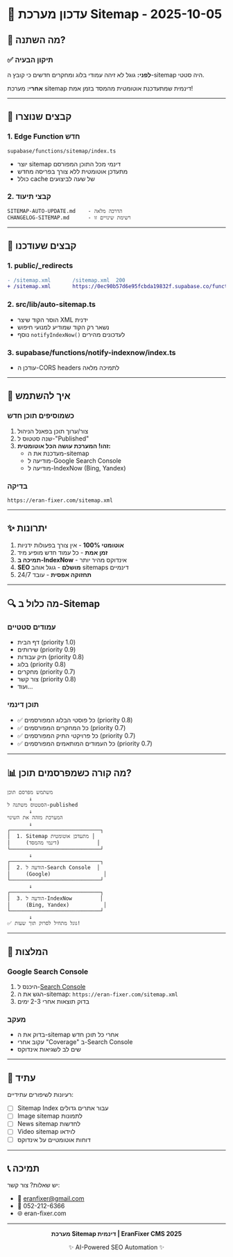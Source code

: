 # 🔄 עדכון מערכת Sitemap - 2025-10-05

## 🎯 מה השתנה?

### ✅ תיקון הבעיה
**לפני:** גוגל לא זיהה עמודי בלוג ומחקרים חדשים כי קובץ ה-sitemap היה סטטי.

**אחרי:** מערכת sitemap דינמית שמתעדכנת אוטומטית מהמסד בזמן אמת!

---

## 📁 קבצים שנוצרו

### 1. Edge Function חדש
```
supabase/functions/sitemap/index.ts
```
- יוצר sitemap דינמי מכל התוכן המפורסם
- מתעדכן אוטומטית ללא צורך בפריסה מחדש
- כולל cache של שעה לביצועים

### 2. קבצי תיעוד
```
SITEMAP-AUTO-UPDATE.md    - הדרכה מלאה
CHANGELOG-SITEMAP.md      - רשימת שינויים זו
```

---

## 🔧 קבצים שעודכנו

### 1. public/_redirects
```diff
- /sitemap.xml       /sitemap.xml  200
+ /sitemap.xml       https://0ec90b57d6e95fcbda19832f.supabase.co/functions/v1/sitemap  200!
```

### 2. src/lib/auto-sitemap.ts
- הוסר הקוד שיצר XML ידנית
- נשאר רק הקוד שמודיע למנועי חיפוש
- נוסף `notifyIndexNow()` לעדכונים מהירים

### 3. supabase/functions/notify-indexnow/index.ts
- עודכן ה-CORS headers לתמיכה מלאה

---

## 🚀 איך להשתמש

### כשמוסיפים תוכן חדש
1. צור/ערוך תוכן בפאנל הניהול
2. שנה סטטוס ל-"Published"
3. **זהו! המערכת עושה הכל אוטומטית:**
   - מעדכנת את ה-sitemap
   - מודיעה ל-Google Search Console
   - מודיעה ל-IndexNow (Bing, Yandex)

### בדיקה
```
https://eran-fixer.com/sitemap.xml
```

---

## ✨ יתרונות

1. **אוטומטי 100%** - אין צורך בפעולות ידניות
2. **זמן אמת** - כל עמוד חדש מופיע מיד
3. **תמיכה ב-IndexNow** - אינדוקס מהיר יותר
4. **SEO מושלם** - גוגל אוהב sitemaps דינמיים
5. **תחזוקה אפסית** - עובד 24/7

---

## 🔍 מה כלול ב-Sitemap

### עמודים סטטיים
- דף הבית (priority 1.0)
- שירותים (priority 0.9)
- תיק עבודות (priority 0.8)
- בלוג (priority 0.8)
- מחקרים (priority 0.7)
- צור קשר (priority 0.8)
- ועוד...

### תוכן דינמי
- ✅ כל פוסטי הבלוג המפורסמים (priority 0.8)
- ✅ כל המחקרים המפורסמים (priority 0.7)
- ✅ כל פרויקטי התיק המפורסמים (priority 0.7)
- ✅ כל העמודים המותאמים המפורסמים (priority 0.7)

---

## 📊 מה קורה כשמפרסמים תוכן?

```
משתמש מפרסם תוכן
       ↓
הסטטוס משתנה ל-published
       ↓
המערכת מזהה את השינוי
       ↓
┌─────────────────────────────┐
│  1. Sitemap מתעדכן אוטומטית │
│     (דינמי מהמסד)            │
└─────────────────────────────┘
       ↓
┌─────────────────────────────┐
│  2. הודעה ל-Search Console  │
│     (Google)                 │
└─────────────────────────────┘
       ↓
┌─────────────────────────────┐
│  3. הודעה ל-IndexNow         │
│     (Bing, Yandex)           │
└─────────────────────────────┘
       ↓
✅ גוגל מתחיל לסרוק תוך שעות!
```

---

## 🎯 המלצות

### Google Search Console
1. היכנס ל-[Search Console](https://search.google.com/search-console)
2. הגש את ה-sitemap: `https://eran-fixer.com/sitemap.xml`
3. בדוק תוצאות אחרי 2-3 ימים

### מעקב
- בדוק את ה-sitemap אחרי כל תוכן חדש
- עקוב אחרי "Coverage" ב-Search Console
- שים לב לשגיאות אינדוקס

---

## 🔮 עתיד

רעיונות לשיפורים עתידיים:
- [ ] Sitemap Index עבור אתרים גדולים
- [ ] Image sitemap לתמונות
- [ ] News sitemap לחדשות
- [ ] Video sitemap לוידאו
- [ ] דוחות אוטומטיים על אינדוקס

---

## 📞 תמיכה

יש שאלות? צור קשר:
- 📧 eranfixer@gmail.com
- 📱 052-212-6366
- 🌐 eran-fixer.com

---

<div align="center">
  <p><strong>מערכת Sitemap דינמית | EranFixer CMS 2025</strong></p>
  <p>✨ AI-Powered SEO Automation ✨</p>
</div>
